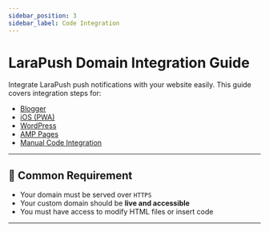 ```yaml
---
sidebar_position: 3
sidebar_label: Code Integration
---
```


# LaraPush Domain Integration Guide

Integrate LaraPush push notifications with your website easily. This guide covers integration steps for:

- [Blogger](#blogger-integration)
- [iOS (PWA)](#ios-pwa-integration)
- [WordPress](#wordpress-integration)
- [AMP Pages](#amp-integration)
- [Manual Code Integration](/manual-code-integration)

---
## 📌 Common Requirement

- Your domain must be served over `HTTPS`
- Your custom domain should be **live and accessible**
- You must have access to modify HTML files or insert code

---